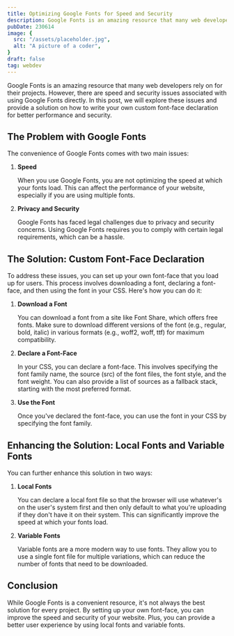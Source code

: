 ```yaml
---
title: Optimizing Google Fonts for Speed and Security
description: Google Fonts is an amazing resource that many web developers rely on for their projects
pubDate: 230614
image: {
  src: "/assets/placeholder.jpg",
  alt: "A picture of a coder",
}
draft: false
tag: webdev
---
```


Google Fonts is an amazing resource that many web developers rely on for their projects. However, there are speed and security issues associated with using Google Fonts directly. In this post, we will explore these issues and provide a solution on how to write your own custom font-face declaration for better performance and security.

## The Problem with Google Fonts
The convenience of Google Fonts comes with two main issues:

1. **Speed**

    When you use Google Fonts, you are not optimizing the speed at which your fonts load. This can affect the performance of your website, especially if you are using multiple fonts.

2. **Privacy and Security**

    Google Fonts has faced legal challenges due to privacy and security concerns. Using Google Fonts requires you to comply with certain legal requirements, which can be a hassle.

## The Solution: Custom Font-Face Declaration
To address these issues, you can set up your own font-face that you load up for users. This process involves downloading a font, declaring a font-face, and then using the font in your CSS. Here's how you can do it:

1. **Download a Font**

    You can download a font from a site like Font Share, which offers free fonts. Make sure to download different versions of the font (e.g., regular, bold, italic) in various formats (e.g., woff2, woff, ttf) for maximum compatibility.

2. **Declare a Font-Face**
  
    In your CSS, you can declare a font-face. This involves specifying the font family name, the source (src) of the font files, the font style, and the font weight. You can also provide a list of sources as a fallback stack, starting with the most preferred format.

3. **Use the Font**
  
    Once you've declared the font-face, you can use the font in your CSS by specifying the font family.

## Enhancing the Solution: Local Fonts and Variable Fonts
You can further enhance this solution in two ways:

1. **Local Fonts**

    You can declare a local font file so that the browser will use whatever's on the user's system first and then only default to what you're uploading if they don't have it on their system. This can significantly improve the speed at which your fonts load.

2. **Variable Fonts**

    Variable fonts are a more modern way to use fonts. They allow you to use a single font file for multiple variations, which can reduce the number of fonts that need to be downloaded.

## Conclusion

While Google Fonts is a convenient resource, it's not always the best solution for every project. By setting up your own font-face, you can improve the speed and security of your website. Plus, you can provide a better user experience by using local fonts and variable fonts.